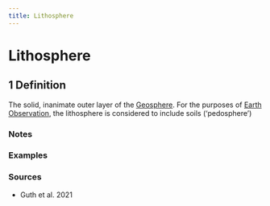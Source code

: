 ```yaml
---
title: Lithosphere
---
```


# Lithosphere

## 1 Definition

The solid, inanimate outer layer of the [Geosphere](../geosphere).  For the purposes of [Earth Observation](../earth_observation), the lithosphere is considered to include soils (‘pedosphere’)

### Notes 

### Examples 

### Sources
- Guth et al. 2021
